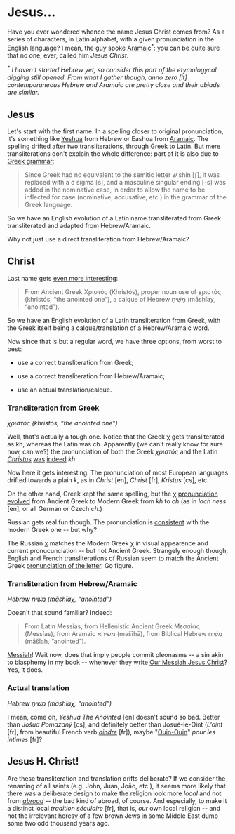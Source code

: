Jesus...
===

Have you ever wondered whence the name Jesus Christ comes from? As a series of characters, in Latin alphabet, with a given pronunciation in the English language? I mean, the guy spoke [Aramaic](https://en.wikipedia.org/wiki/Language_of_Jesus)<sup>\*</sup>: you can be quite sure that no one, ever, called him *Jesus Christ*.

_<sup>\*</sup> I haven't started Hebrew *yet*, so consider this part of the etymologycal digging still opened. From what I gather though, *anno zero* [it] contemporaneous Hebrew and Aramaic are pretty close and their *abjads* are similar._

## Jesus

Let's start with the first name. In a spelling closer to original pronunciation, it's something like [Yeshua](https://en.wikipedia.org/wiki/Yeshua#Original_name_for_Jesus) from Hebrew or Eashoa from [Aramaic](http://www.v-a.com/bible/jesus.html). The spelling drifted after two transliterations, through Greek to Latin. But mere transliterations don't explain the whole difference: part of it is also due to [Greek grammar]("https://en.wikipedia.org/wiki/Jesus_(name)"):

> Since Greek had no equivalent to the semitic letter ש‎ shin [ʃ], it was replaced with a σ sigma [s], and a masculine singular ending [-s] was added in the nominative case, in order to allow the name to be inflected for case (nominative, accusative, etc.) in the grammar of the Greek language.

So we have an English evolution of a Latin name transliterated from Greek transliterated and adapted from Hebrew/Aramaic.

Why not just use a direct transliteration from Hebrew/Aramaic?

## Christ

Last name gets [even more interesting](https://en.wiktionary.org/wiki/Christus):

> From Ancient Greek Χριστός (Khristós), proper noun use of χριστός (khristós, “the anointed one”), a calque of Hebrew מָשִׁיחַ (māshīaχ, “anointed”).

So we have an English evolution of a Latin transliteration from Greek, with the Greek itself being a calque/translation of a Hebrew/Aramaic word.

Now since that is but a regular word, we have three options, from worst to best:

* use a correct transliteration from Greek;

* use a correct transliteration from Hebrew/Aramaic;

* use an actual translation/calque.

### Transliteration from Greek

*χριστός (khristós, “the anointed one”)*

Well, that's actually a tough one. Notice that the Greek χ gets transliterated as kh, whereas the Latin was ch. Apparently (we can't really know for sure now, can we?) the pronunciation of both the Greek *χριστός* and the Latin *[Christus](https://en.wiktionary.org/wiki/Christus#Latin)* [was](https://en.wikipedia.org/wiki/Ancient_Greek_phonology) [indeed]("https://en.wikipedia.org/wiki/Chi_(letter)#Ancient_Greek") *kh*.

Now here it gets interesting. The pronunciation of most European languages drifted towards a plain *k*, as in *Christ* [en], *Christ* [fr], *Kristus* [cs], etc.

On the other hand, Greek kept the same spelling, but the χ [pronunciation evolved](https://translate.google.com/#auto/el/Jesus%20Christ) from Ancient Greek to Modern Greek from *kh* to *ch* (as in *loch ness* [en], or all German or Czech *ch*.)

Russian gets real fun though. The pronunciation is [consistent](https://translate.google.com/#auto/ru/Jesus%20Christ) with the modern Greek one -- but why?

The Russian [х]("https://en.wikipedia.org/wiki/Kha_(Cyrillic)") matches the Modern Greek χ in visual appearence and current pronucunciation -- but not Ancient Greek. Strangely enough though, English and French transliterations of Russian seem to match the Ancient Greek [pronunciation of the letter](https://en.wikipedia.org/wiki/Mikhail_Khodorkovsky). Go figure.

### Transliteration from Hebrew/Aramaic

*Hebrew מָשִׁיחַ (māshīaχ, “anointed”)*

Doesn't that sound familiar? Indeed:

> From Latin Messias, from Hellenistic Ancient Greek Μεσσίας (Messías), from Aramaic משיחא (məšīḥā), from Biblical Hebrew מָשִׁיחַ (māšîaḥ, “anointed”).

[Messiah](https://en.wiktionary.org/wiki/messiah)! Wait now, does that imply people commit pleonasms -- a sin akin to blasphemy in my book -- whenever they write [Our Messiah Jesus Christ](https://www.google.com/search?q=&quot;Our+Messiah+Jesus+Christ&quot;&oq=&quot;Our+Messiah+Jesus+Christ&quot;)? Yes, it does.

### Actual translation

*Hebrew מָשִׁיחַ (māshīaχ, “anointed”)*

I mean, come on, *Yeshua The Anointed* [en] doesn't sound so bad. Better than *Jošua Pomazaný* [cs], and definitely better than Josué-le-Oint (*L'oint* [fr], from beautiful French verb *[oindre](http://www.larousse.fr/dictionnaires/francais/oindre/55794)* [fr]), maybe "[Ouin-Ouin](https://fr.wikipedia.org/wiki/Oin-Oin)" *pour les intimes* [fr]?

## Jesus H. Christ!

Are these transliteration and translation drifts deliberate? If we consider the renaming of all saints (e.g. John, Juan, João, etc.), it seems more likely that there was a deliberate design to make the religion look more *local* and not from *[abroad](abroad-the-magic-word)* -- the bad kind of abroad, of course. And especially, to make it a distinct local *tradition séculaire* [fr], that is, *our* own local religion -- and not the irrelevant heresy of a few brown Jews in some Middle East dump some two odd thousand years ago.
